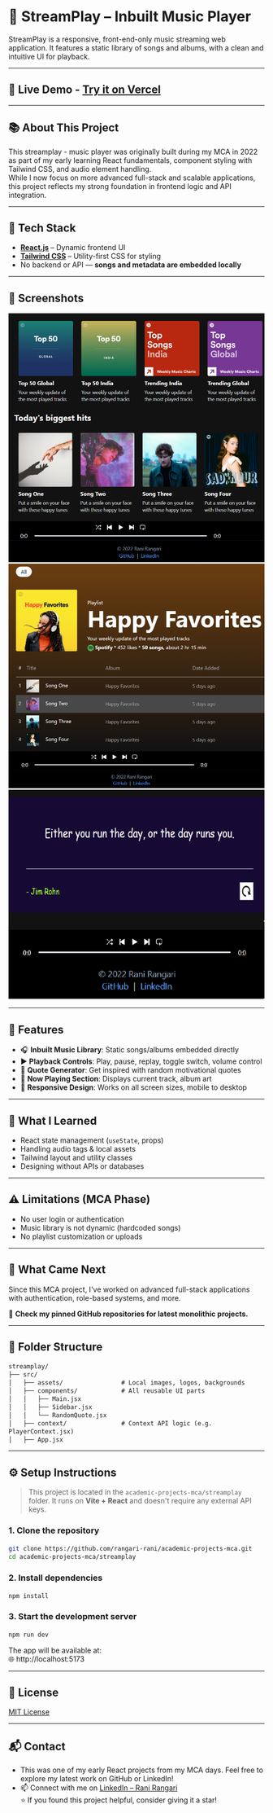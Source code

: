 # 🎵 StreamPlay – Inbuilt Music Player 

StreamPlay is a responsive, front-end-only music streaming web application. It features a static library of songs and albums, with a clean and intuitive UI for playback.

---

## 🚀 Live Demo -  [Try it on Vercel](https://streamplay-pi.vercel.app/)

---

## 📚 About This Project

This streamplay - music player was originally built during my MCA in 2022 as part of my early learning  React fundamentals, component styling with Tailwind CSS, and audio element handling.  
While I now focus on more advanced full-stack and scalable applications, this project reflects my strong foundation in frontend logic and API integration. 

---

## 🧰 Tech Stack

- **[React.js](https://reactjs.org/)** – Dynamic frontend UI
- **[Tailwind CSS](https://tailwindcss.com/)** – Utility-first CSS for styling
- No backend or API — **songs and metadata are embedded locally**

---

## 📸 Screenshots

![Home Page](https://github.com/rangari-rani/academic-projects-mca/blob/af62c2fb3afb9f23d004eda4c52fdf690413833c/streamplay/public/homepage.png) 
![Song Page](https://github.com/rangari-rani/academic-projects-mca/blob/af62c2fb3afb9f23d004eda4c52fdf690413833c/streamplay/public/songpage.png)  
![Quote Page](https://github.com/rangari-rani/academic-projects-mca/blob/af62c2fb3afb9f23d004eda4c52fdf690413833c/streamplay/public/quotepage.png)  

---

## 🚀 Features

- 🎧 **Inbuilt Music Library**: Static songs/albums embedded directly
- ▶️ **Playback Controls**: Play, pause, replay, toggle switch, volume control
- 🧠 **Quote Generator**: Get inspired with random motivational quotes
- 🎵 **Now Playing Section**: Displays current track, album art
- 📱 **Responsive Design**: Works on all screen sizes, mobile to desktop

---

## 🧠 What I Learned

- React state management (`useState`, props)
- Handling audio tags & local assets
- Tailwind layout and utility classes
- Designing without APIs or databases

---

## ⚠️ Limitations (MCA Phase)

- No user login or authentication
- Music library is not dynamic (hardcoded songs)
- No playlist customization or uploads

---

## 🔄 What Came Next

Since this MCA project, I've worked on advanced full-stack applications with authentication, role-based systems, and more.

📌 **Check my pinned GitHub repositories for latest monolithic projects.**  

---

## 📁 Folder Structure 

```
streamplay/
├── src/
│   ├── assets/                # Local images, logos, backgrounds
│   ├── components/            # All reusable UI parts
│   │   ├── Main.jsx
│   │   ├── Sidebar.jsx
│   │   └── RandomQuote.jsx
│   ├── context/               # Context API logic (e.g. PlayerContext.jsx)
│   ├── App.jsx
```

---

## ⚙️ Setup Instructions

> This project is located in the `academic-projects-mca/streamplay` folder. It runs on **Vite + React** and doesn't require any external API keys.

### 1. Clone the repository

```bash
git clone https://github.com/rangari-rani/academic-projects-mca.git
cd academic-projects-mca/streamplay
```

### 2. Install dependencies

```bash
npm install
```

### 3. Start the development server

```bash
npm run dev
```

The app will be available at:  
🌐 http://localhost:5173

---

## 📜 License

[MIT License](LICENSE)

---

## 📬 Contact

-  This was one of my early React projects from my MCA days. Feel free to explore my latest work on GitHub or LinkedIn! 
- 📫 Connect with me on [LinkedIn – Rani Rangari](https://www.linkedin.com/in/rani-rangari/)  
⭐ If you found this project helpful, consider giving it a star!

